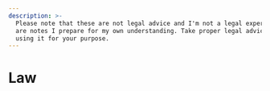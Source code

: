 ```yaml
---
description: >-
  Please note that these are not legal advice and I'm not a legal expert.  These
  are notes I prepare for my own understanding. Take proper legal advice before
  using it for your purpose.
---
```


# Law

